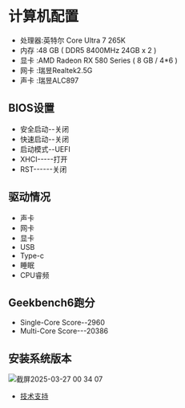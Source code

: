# 计算机配置

- 处理器:英特尔 Core Ultra 7 265K
- 内存  :48 GB ( DDR5 8400MHz 24GB x 2 )
- 显卡  :AMD Radeon RX 580 Series ( 8 GB / 4*6 )
- 网卡  :瑞昱Realtek2.5G
- 声卡  :瑞昱ALC897

## BIOS设置
- 安全启动--关闭
- 快速启动--关闭
- 启动模式--UEFI
- XHCI-----打开
- RST------关闭

## 驱动情况
- 声卡
- 网卡
- 显卡
- USB
- Type-c
- 睡眠
- CPU睿频

## Geekbench6跑分
- Single-Core Score--2960
- Multi-Core Score---20386

## 安装系统版本
![截屏2025-03-27 00 34 07](https://github.com/user-attachments/assets/45fb1f6c-f2ec-432b-8bb3-d17066b72eff)

- [技术支持](https://m.tb.cn/h.6dUhL2h?tk=aKFAeuA7ZyT)
